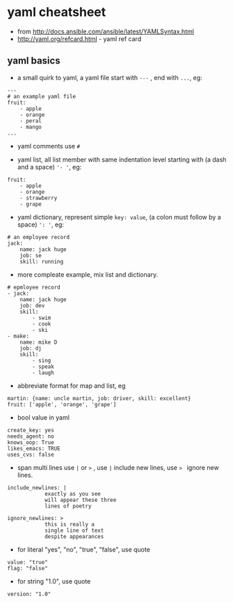 # yaml cheatsheet

* from http://docs.ansible.com/ansible/latest/YAMLSyntax.html
* http://yaml.org/refcard.html - yaml ref card

## yaml basics
* a small quirk to yaml, a yaml file start with `---` , end with `...`, eg:
```
---
# an example yaml file
fruit:
    - apple
    - orange
    - peral
    - mango
...
```

* yaml comments use `#`

* yaml list, all list member with same indentation level starting with (a dash and a space) `'- '`, eg:

```
fruit:
    - apple
    - orange
    - strawberry
    - grape
```

* yaml dictionary, represent simple `key: value`, (a colon must follow by a space) `': '`, eg:
```
# an employee record
jack:
    name: jack huge
    job: se
    skill: running
```

* more compleate example, mix list and dictionary.
```
# epmloyee record
- jack:
    name: jack huge
    job: dev
    skill:
        - swim
        - cook
        - ski
- make:
    name: mike D
    job: dj
    skill:
        - sing
        - speak
        - laugh
```

* abbreviate format for map and list, eg
```
martin: {name: uncle martin, job: driver, skill: excellent}
fruit: ['apple', 'orange', 'grape']
```

* bool value in yaml
```
create_key: yes
needs_agent: no
knows_oop: True
likes_emacs: TRUE
uses_cvs: false
```

* span multi lines use `|` or `>` , use `|` include new lines, use `> ` ignore new lines.

```
include_newlines: |
            exactly as you see
            will appear these three
            lines of poetry

ignore_newlines: >
            this is really a
            single line of text
            despite appearances
```

* for literal "yes", "no", "true", "false", use quote

```
value: "true"
flag: "false"
```

* for string "1.0", use quote
```
version: "1.0"
```
